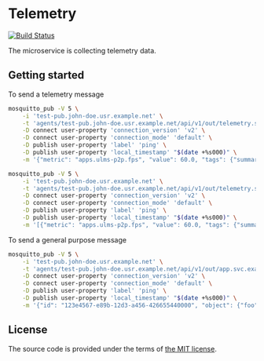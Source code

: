 # Telemetry

[![Build Status][travis-img]][travis]

The microservice is collecting telemetry data.


## Getting started

To send a telemetry message
```bash
mosquitto_pub -V 5 \
    -i 'test-pub.john-doe.usr.example.net' \
    -t 'agents/test-pub.john-doe.usr.example.net/api/v1/out/telemetry.svc.example.org' \
    -D connect user-property 'connection_version' 'v2' \
    -D connect user-property 'connection_mode' 'default' \
    -D publish user-property 'label' 'ping' \
    -D publish user-property 'local_timestamp' "$(date +%s000)" \
    -m '{"metric": "apps.ulms-p2p.fps", "value": 60.0, "tags": {"summary": "min"}}'

mosquitto_pub -V 5 \
    -i 'test-pub.john-doe.usr.example.net' \
    -t 'agents/test-pub.john-doe.usr.example.net/api/v1/out/telemetry.svc.example.org' \
    -D connect user-property 'connection_version' 'v2' \
    -D connect user-property 'connection_mode' 'default' \
    -D publish user-property 'label' 'ping' \
    -D publish user-property 'local_timestamp' "$(date +%s000)" \
    -m '[{"metric": "apps.ulms-p2p.fps", "value": 60.0, "tags": {"summary": "min"}}, {"metric": "apps.ulms-p2p.fps", "value": 60.0, "tags": {"summary": "max"}}]'
```

To send a general purpose message
```bash
mosquitto_pub -V 5 \
    -i 'test-pub.john-doe.usr.example.net' \
    -t 'agents/test-pub.john-doe.usr.example.net/api/v1/out/app.svc.example.org' \
    -D connect user-property 'connection_version' 'v2' \
    -D connect user-property 'connection_mode' 'default' \
    -D publish user-property 'label' 'ping' \
    -D publish user-property 'local_timestamp' "$(date +%s000)" \
    -m '{"id": "123e4567-e89b-12d3-a456-426655440000", "object": {"foo": "bar"}, "list": [1, 2, 3], "boolean": true, "float": 0.12, "int": 12, "null": null}'
```



## License

The source code is provided under the terms of [the MIT license][license].

[license]:http://www.opensource.org/licenses/MIT
[travis]:https://travis-ci.com/netology-group/telemetry?branch=master
[travis-img]:https://travis-ci.com/netology-group/telemetry.png?branch=master
